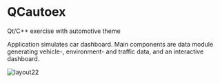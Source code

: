 # QCautoex
Qt/C++ exercise with automotive theme

Application simulates car dashboard. Main components are data module generating vehicle-, environment- and traffic data, and an interactive dashboard.

![layout22](https://user-images.githubusercontent.com/54710331/202167678-8a5aef5f-7972-49fe-bb74-03561107d3d8.png)
